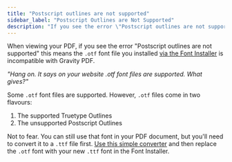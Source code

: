 ```yaml
---
title: "Postscript outlines are not supported"
sidebar_label: "Postscript Outlines are Not Supported"
description: "If you see the error \"Postscript outlines are not supported\" this means the `.otf` font file you installed via the Font Installer is incompatible."
---
```


When viewing your PDF, if you see the error "Postscript outlines are not supported" this means the `.otf` font file you installed [via the Font Installer](user-custom-fonts.md#font-installer) is incompatible with Gravity PDF. 

*"Hang on. It says on your website .otf font files are supported. What gives?"*

Some `.otf` font files are supported. However, `.otf` files come in two flavours: 

1. The supported Truetype Outlines
1. The unsupported Postscript Outlines

Not to fear. You can still use that font in your PDF document, but you'll need to convert it to a `.ttf` file first. [Use this simple converter](https://everythingfonts.com/otf-to-ttf) and then replace the `.otf` font with your new `.ttf` font in the Font Installer. 